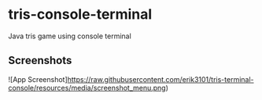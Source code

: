 # tris-console-terminal
Java tris game using console terminal

## Screenshots

![App Screenshot]https://raw.githubusercontent.com/erik3101/tris-terminal-console/resources/media/screenshot_menu.png)

